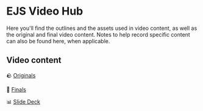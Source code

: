 <h1>
  <span class="headline">EJS</span>
  <span class="subhead">Video Hub</span>
</h1>

Here you'll find the outlines and the assets used in video content, as well as the original and final video content. Notes to help record specific content can also be found here, when applicable.

## Video content

🪨 [Originals](https://drive.google.com/drive/u/0/folders/1854aAld9W-ie0O5ufm5s1TEqrX_neOrv)

💎 [Finals](https://generalassembly.wistia.com/folders/8nsa0pby34)

📊 [Slide Deck](https://docs.google.com/presentation/d/1hMmVdaBjmpB0hgN6mBIyRWBdsyKlYol-1AbBa0_vLa0/edit)
